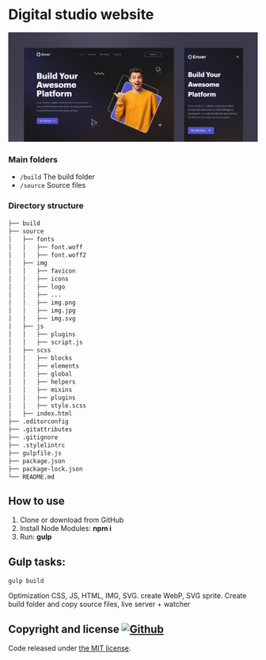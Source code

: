  # Digital studio website

![preview](preview.jpg)



### Main folders

- `/build` The build folder
- `/source` Source files

### Directory structure

```
├── build
├── source
│   ├── fonts
│   │   ├── font.woff
│   │   ├── font.woff2
│   ├── img
│   │   ├── favicon
│   │   ├── icons
│   │   ├── logo
│   │   ├── ...
│   │   ├── img.png
│   │   ├── img.jpg
│   │   ├── img.svg
│   ├── js
│   │   ├── plugins
│   │   ├── script.js
│   ├── scss
│   │   ├── blocks
│   │   ├── elements
│   │   ├── global
│   │   ├── helpers
│   │   ├── mixins
│   │   ├── plugins
│   │   ├── style.scss
│   ├── index.html   
├── .editorconfig
├── .gitattributes
├── .gitignore
├── .stylelintrc
├── gulpfile.js
├── package.json
├── package-lock.json
└── README.md
```

## How to use

1. Clone or  download from GitHub
2. Install Node Modules: **npm i**
3. Run: **gulp**

## Gulp tasks:

```
gulp build
```

Optimization CSS, JS, HTML, IMG, SVG. create WebP, SVG sprite. Create build folder and copy source files, live server + watcher

## Copyright and license [![Github](https://camo.githubusercontent.com/0ce16c13342cc4668c809a506af95a4a9a710f855a7f26ace542d7fa2c4f6a75/68747470733a2f2f696d672e736869656c64732e696f2f6769746875622f6c6963656e73652f6a6774686d732f62756c6d613f6c6f676f3d476974687562)](https://camo.githubusercontent.com/0ce16c13342cc4668c809a506af95a4a9a710f855a7f26ace542d7fa2c4f6a75/68747470733a2f2f696d672e736869656c64732e696f2f6769746875622f6c6963656e73652f6a6774686d732f62756c6d613f6c6f676f3d476974687562)

Code released under [the MIT license](https://github.com/jgthms/bulma/blob/master/LICENSE).
